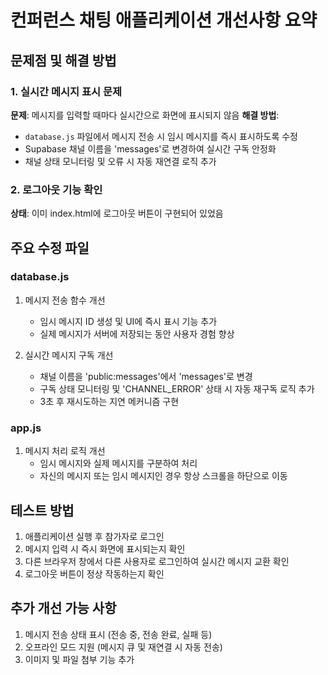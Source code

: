 # 컨퍼런스 채팅 애플리케이션 개선사항 요약

## 문제점 및 해결 방법

### 1. 실시간 메시지 표시 문제
**문제**: 메시지를 입력할 때마다 실시간으로 화면에 표시되지 않음
**해결 방법**:
- `database.js` 파일에서 메시지 전송 시 임시 메시지를 즉시 표시하도록 수정
- Supabase 채널 이름을 'messages'로 변경하여 실시간 구독 안정화
- 채널 상태 모니터링 및 오류 시 자동 재연결 로직 추가

### 2. 로그아웃 기능 확인
**상태**: 이미 index.html에 로그아웃 버튼이 구현되어 있었음

## 주요 수정 파일

### database.js
1. 메시지 전송 함수 개선
   - 임시 메시지 ID 생성 및 UI에 즉시 표시 기능 추가
   - 실제 메시지가 서버에 저장되는 동안 사용자 경험 향상

2. 실시간 메시지 구독 개선
   - 채널 이름을 'public:messages'에서 'messages'로 변경
   - 구독 상태 모니터링 및 'CHANNEL_ERROR' 상태 시 자동 재구독 로직 추가
   - 3초 후 재시도하는 지연 메커니즘 구현

### app.js
1. 메시지 처리 로직 개선
   - 임시 메시지와 실제 메시지를 구분하여 처리
   - 자신의 메시지 또는 임시 메시지인 경우 항상 스크롤을 하단으로 이동

## 테스트 방법
1. 애플리케이션 실행 후 참가자로 로그인
2. 메시지 입력 시 즉시 화면에 표시되는지 확인
3. 다른 브라우저 창에서 다른 사용자로 로그인하여 실시간 메시지 교환 확인
4. 로그아웃 버튼이 정상 작동하는지 확인

## 추가 개선 가능 사항
1. 메시지 전송 상태 표시 (전송 중, 전송 완료, 실패 등)
2. 오프라인 모드 지원 (메시지 큐 및 재연결 시 자동 전송)
3. 이미지 및 파일 첨부 기능 추가
